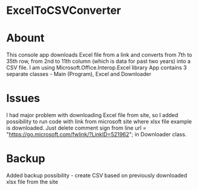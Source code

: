 # ExcelToCSVConverter

# Abount
This console app downloads Excel file from a link and converts from 7th to 35th row, from 2nd to 11th column (which is data for past two years) into a CSV file.
I am using Microsoft.Office.Interop.Excel library
App contains 3 separate classes - Main (Program), Excel and Downloader

# Issues
I had major problem with downloading Excel file from site, so I added possibility to run code with link from microsoft site where xlsx file example is downloaded.
Just delete comment sign from line
url = "https://go.microsoft.com/fwlink/?LinkID=521962";
in Downloader class.

# Backup
Added backup possibility - create CSV based on previously downloaded xlsx file from the site
